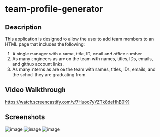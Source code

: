 # team-profile-generator

## Description

This application is designed to allow the user to add team members to an HTML page that includes the following:

1. A single manager with a name, title, ID, email and office number.
2. As many engineers as are on the team with names, titles, IDs, emails, and github account links.
3. As many interns as are on the team with names, titles, IDs, emails, and the school they are graduating from.

## Video Walkthrough

https://watch.screencastify.com/v/7Huoo7yVZTk8deHhB0K9

## Screenshots

![image](https://user-images.githubusercontent.com/65779581/148660221-ad240d94-e751-4187-9470-5f0a2dab11e1.png)
![image](https://user-images.githubusercontent.com/65779581/148660230-0203427f-7920-4c56-85c2-1af5bcfa8297.png)
![image](https://user-images.githubusercontent.com/65779581/148660244-a852cbec-cba9-42cf-8c90-f96dfdabe430.png)
